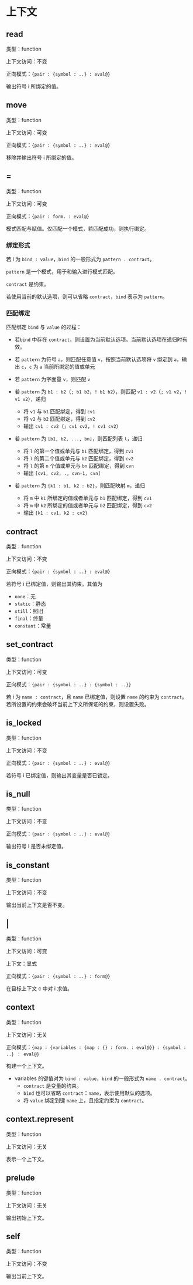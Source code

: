 # 上下文

## read

类型：function

上下文访问：不变

正向模式：`{pair : {symbol : ..} : eval@}`

输出符号 i 所绑定的值。

## move

类型：function

上下文访问：可变

正向模式：`{pair : {symbol : ..} : eval@}`

移除并输出符号 i 所绑定的值。

## =

类型：function

上下文访问：可变

正向模式：`{pair : form. : eval@}`

模式匹配与赋值。仅匹配一个模式，若匹配成功，则执行绑定。

### 绑定形式

若 i 为 `bind : value`，`bind` 的一般形式为 `pattern . contract`。

`pattern` 是一个模式，用于和输入进行模式匹配。

`contract` 是约束。

若使用当前的默认选项，则可以省略 `contract`，`bind` 表示为 `pattern`。

### 匹配绑定

匹配绑定 `bind` 与 `value` 的过程：

- 若`bind` 中存在 `contract`，则设置为当前默认选项。当前默认选项在递归时有效。

- 若 `pattern` 为符号 `a`，则匹配任意值 `v`，按照当前默认选项将 `v` 绑定到 `a`，输出 `c`，`c` 为 `a` 当前所绑定的值或单元
- 若 `pattern` 为字面量 `v`，则匹配 `v`
- 若 `pattern` 为 `b1 : b2`（`; b1 b2`，`! b1 b2`），则匹配 `v1 : v2`（`; v1 v2`，`! v1 v2`），递归
  - 将 `v1` 与 `b1` 匹配绑定，得到 `cv1`
  - 将 `v2` 与 `b2` 匹配绑定，得到 `cv2`
  - 输出 `cv1 : cv2`（`; cv1 cv2`，`! cv1 cv2`）
- 若 `pattern` 为 `[b1, b2, ..., bn]`，则匹配列表 `l`，递归
  - 将 `l` 的第一个值或单元与 `b1` 匹配绑定，得到 `cv1`
  - 将 `l` 的第二个值或单元与 `b2` 匹配绑定，得到 `cv2`
  - 将 `l` 的第 `n` 个值或单元与 `bn` 匹配绑定，得到 `cvn`
  - 输出 `[cv1, cv2, ., cvn-1, cvn]`
- 若 `pattern` 为 `{k1 : b1, k2 : b2}`，则匹配映射 `m`，递归
  - 将 `m` 中 `k1` 所绑定的值或者单元与 `b1` 匹配绑定，得到 `cv1`
  - 将 `m` 中 `k2` 所绑定的值或者单元与 `b2` 匹配绑定，得到 `cv2`
  - 输出 `{k1 : cv1, k2 : cv2}`

## contract

类型：function

上下文访问：不变

正向模式：`{pair : {symbol : ..} : eval@}`

若符号 i 已绑定值，则输出其约束。其值为

- `none`：无
- `static`：静态
- `still`：照旧
- `final`：终量
- `constant`：常量

## set_contract

类型：function

上下文访问：可变

正向模式：`{pair : {symbol : ..} : {symbol : ..}}`

若 i 为 `name : contract`，且 `name` 已绑定值，则设置 `name` 的约束为 `contract`。若所设置的约束会破坏当前上下文所保证的约束，则设置失败。

## is_locked

类型：function

上下文访问：不变

正向模式：`{pair : {symbol : ..} : eval@}`

若符号 i 已绑定值，则输出其变量是否已锁定。

## is_null

类型：function

上下文访问：不变

正向模式：`{pair : {symbol : ..} : eval@}`

输出符号 i 是否未绑定值。

## is_constant

类型：function

上下文访问：不变

输出当前上下文是否不变。

## |

类型：function

上下文访问：可变

上下文：显式

正向模式：`{pair : {symbol : ..} : form@}`

在目标上下文 c 中对 i 求值。

## context

类型：function

上下文访问：无关

正向模式：`{map : {variables : {map : {} : form. : eval@}} : {symbol : ..} ： eval@}`

构建一个上下文。

- variables 的键值对为 `bind : value`，`bind` 的一般形式为 `name . contract`。
  - `contract` 是变量的约束。
  - `bind` 也可以省略 `contract`：`name`，表示使用默认的选项。
  - 将 `value` 绑定到键 `name` 上，且指定约束为 `contract`。

## context.represent

类型：function

上下文访问：无关

表示一个上下文。

## prelude

类型：function

上下文访问：无关

输出初始上下文。

## self

类型：function

上下文访问：不变

输出当前上下文。
